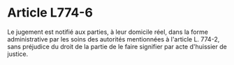 # Article L774-6

Le jugement est notifié aux parties, à leur domicile réel, dans la forme administrative par les soins des autorités mentionnées à l'article L. 774-2, sans préjudice du droit de la partie de le faire signifier par acte d'huissier de justice.
